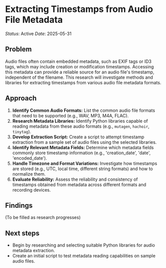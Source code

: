# Extracting Timestamps from Audio File Metadata
*Status*: Active
*Date*: 2025-05-31

## Problem
Audio files often contain embedded metadata, such as EXIF tags or ID3 tags, which may include creation or modification timestamps. Accessing this metadata can provide a reliable source for an audio file's timestamp, independent of the filename. This research will investigate methods and libraries for extracting timestamps from various audio file metadata formats.

## Approach
1. **Identify Common Audio Formats:** List the common audio file formats that need to be supported (e.g., WAV, MP3, M4A, FLAC).
2. **Research Metadata Libraries:** Identify Python libraries capable of reading metadata from these audio formats (e.g., `mutagen`, `hachoir`, `tinytag`).
3. **Develop Extraction Script:** Create a script to attempt timestamp extraction from a sample set of audio files using the selected libraries.
4. **Identify Relevant Metadata Fields:** Determine which metadata fields commonly store timestamp information (e.g., 'creation_date', 'date', 'encoded_date').
5. **Handle Timezone and Format Variations:** Investigate how timestamps are stored (e.g., UTC, local time, different string formats) and how to normalize them.
6. **Evaluate Reliability:** Assess the reliability and consistency of timestamps obtained from metadata across different formats and recording devices.

## Findings
(To be filled as research progresses)

## Next steps
- Begin by researching and selecting suitable Python libraries for audio metadata extraction.
- Create an initial script to test metadata reading capabilities on sample audio files.
